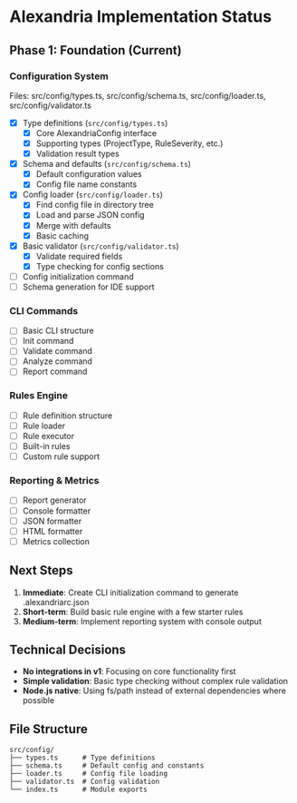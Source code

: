 # Alexandria Implementation Status

## Phase 1: Foundation (Current)

### Configuration System 
Files: src/config/types.ts, src/config/schema.ts, src/config/loader.ts, src/config/validator.ts

- [x] Type definitions (`src/config/types.ts`)
  - [x] Core AlexandriaConfig interface
  - [x] Supporting types (ProjectType, RuleSeverity, etc.)
  - [x] Validation result types
- [x] Schema and defaults (`src/config/schema.ts`)
  - [x] Default configuration values
  - [x] Config file name constants
- [x] Config loader (`src/config/loader.ts`)
  - [x] Find config file in directory tree
  - [x] Load and parse JSON config
  - [x] Merge with defaults
  - [x] Basic caching
- [x] Basic validator (`src/config/validator.ts`)
  - [x] Validate required fields
  - [x] Type checking for config sections
- [ ] Config initialization command
- [ ] Schema generation for IDE support

### CLI Commands
- [ ] Basic CLI structure
- [ ] Init command
- [ ] Validate command
- [ ] Analyze command
- [ ] Report command

### Rules Engine
- [ ] Rule definition structure
- [ ] Rule loader
- [ ] Rule executor
- [ ] Built-in rules
- [ ] Custom rule support

### Reporting & Metrics
- [ ] Report generator
- [ ] Console formatter
- [ ] JSON formatter
- [ ] HTML formatter
- [ ] Metrics collection

## Next Steps

1. **Immediate**: Create CLI initialization command to generate .alexandriarc.json
2. **Short-term**: Build basic rule engine with a few starter rules
3. **Medium-term**: Implement reporting system with console output

## Technical Decisions

- **No integrations in v1**: Focusing on core functionality first
- **Simple validation**: Basic type checking without complex rule validation
- **Node.js native**: Using fs/path instead of external dependencies where possible

## File Structure
```
src/config/
├── types.ts      # Type definitions
├── schema.ts     # Default config and constants
├── loader.ts     # Config file loading
├── validator.ts  # Config validation
└── index.ts      # Module exports
```